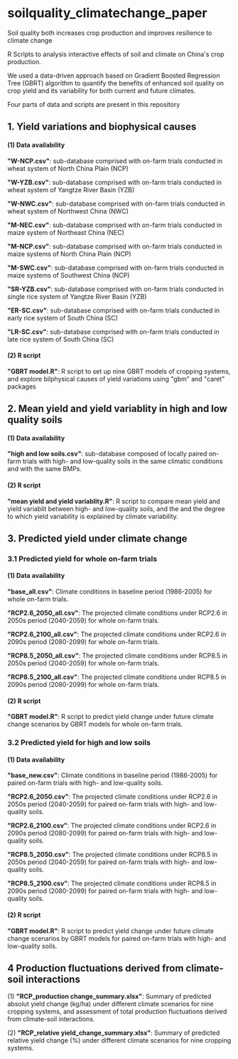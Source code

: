 # soilquality_climatechange_paper
Soil quality both increases crop production and improves resilience to climate change

R Scripts to analysis interactive effects of soil and climate on China's crop production.

We used a data-driven approach based on Gradient Boosted Regression Tree (GBRT) algorithm to quantify the benefits of enhanced soil quality on crop yield and its variability for both current and future climates.

Four parts of data and scripts are present in this repository

## 1. Yield variations and biophysical causes

#### (1) Data availability

**"W-NCP.csv"**: sub-database comprised with on-farm trials conducted in wheat system of North China Plain (NCP)

**"W-YZB.csv"**: sub-database comprised with on-farm trials conducted in wheat system of Yangtze River Basin (YZB)

**"W-NWC.csv"**: sub-database comprised with on-farm trials conducted in wheat system of Northwest China (NWC)

**"M-NEC.csv"**: sub-database comprised with on-farm trials conducted in maize system of Northeast China (NEC)

**"M-NCP.csv"**: sub-database comprised with on-farm trials conducted in maize systems of North China Plain (NCP)

**"M-SWC.csv"**: sub-database comprised with on-farm trials conducted in maize systems of Southwest China (NCP)

**"SR-YZB.csv"**: sub-database comprised with on-farm trials conducted in single rice system of Yangtze River Basin (YZB)

**"ER-SC.csv"**: sub-database comprised with on-farm trials conducted in early rice system of South China (SC)

**"LR-SC.csv"**: sub-database comprised with on-farm trials conducted in late rice system of South China (SC)

#### (2) R script

**"GBRT model.R"**: R script to set up nine GBRT models of cropping systems, and explore bilphysical causes of yield variations using "gbm" and "caret" packages

## 2. Mean yield and yield variablity in high and low quality soils

#### (1) Data availability

**"high and low soils.csv"**:  sub-database composed of locally paired on-farm trials with high- and low-quality soils in the same climatic conditions and with the same BMPs.

#### (2) R script

**"mean yield and yield variablity.R"**: R script to compare mean yield and yield variablit between high- and low-quality soils, and the and the degree to which yield variability is explained by climate variability.

## 3. Predicted yield under climate change

### 3.1 Predicted yield for whole on-farm trials

#### (1) Data availability

**"base_all.csv"**: Climate conditions in baseline period (1986-2005) for whole on-farm trials.

**"RCP2.6_2050_all.csv"**: The projected climate conditions under RCP2.6 in 2050s period (2040-2059) for whole on-farm trials.

**"RCP2.6_2100_all.csv"**: The projected climate conditions under RCP2.6 in 2090s period (2080-2099) for whole on-farm trials.

**"RCP8.5_2050_all.csv"**: The projected climate conditions under RCP8.5 in 2050s period (2040-2059) for whole on-farm trials.

**"RCP8.5_2100_all.csv"**: The projected climate conditions under RCP8.5 in 2090s period (2080-2099) for whole on-farm trials.

#### (2) R script

**"GBRT model.R"**: R script to predict yield change under future climate change scenarios by GBRT models for whole on-farm trials.

### 3.2 Predicted yield for high and low soils

#### (1) Data availability

**"base_new.csv"**: Climate conditions in baseline period (1986-2005) for paired on-farm trials with high- and low-quality soils.

**"RCP2.6_2050.csv"**: The projected climate conditions under RCP2.6 in 2050s period (2040-2059) for paired on-farm trials with high- and low-quality soils.

**"RCP2.6_2100.csv"**: The projected climate conditions under RCP2.6 in 2090s period (2080-2099) for paired on-farm trials with high- and low-quality soils.

**"RCP8.5_2050.csv"**: The projected climate conditions under RCP8.5 in 2050s period (2040-2059) for paired on-farm trials with high- and low-quality soils.

**"RCP8.5_2100.csv"**: The projected climate conditions under RCP8.5 in 2090s period (2080-2099) for paired on-farm trials with high- and low-quality soils.

#### (2) R script

**"GBRT model.R"**: R script to predict yield change under future climate change scenarios by GBRT models for paired on-farm trials with high- and low-quality soils.

## 4 Production fluctuations derived from climate-soil interactions

(1) **"RCP_production change_summary.xlsx"**: Summary of predicted absolut yield change (kg/ha) under different climate scenarios for nine cropping systems, and assessment of total production fluctuations derived from climate-soil interactions.

(2) **"RCP_relative yield_change_summary.xlsx"**: Summary of predicted relative yield change (%) under different climate scenarios for nine cropping systems.

